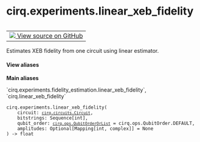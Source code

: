 <div itemscope itemtype="http://developers.google.com/ReferenceObject">
<meta itemprop="name" content="cirq.experiments.linear_xeb_fidelity" />
<meta itemprop="path" content="Stable" />
</div>

# cirq.experiments.linear_xeb_fidelity

<!-- Insert buttons and diff -->

<table class="tfo-notebook-buttons tfo-api" align="left">

<td>
  <a target="_blank" href="https://github.com/quantumlib/cirq/tree/master/cirq/experiments/fidelity_estimation.py">
    <img src="https://www.tensorflow.org/images/GitHub-Mark-32px.png" />
    View source on GitHub
  </a>
</td>
</table>



Estimates XEB fidelity from one circuit using linear estimator.

<section class="expandable">
  <h4 class="showalways">View aliases</h4>
  <p>
<b>Main aliases</b>
<p>`cirq.experiments.fidelity_estimation.linear_xeb_fidelity`, `cirq.linear_xeb_fidelity`</p>
</p>
</section>

<pre class="devsite-click-to-copy prettyprint lang-py tfo-signature-link">
<code>cirq.experiments.linear_xeb_fidelity(
    circuit: <a href="../../cirq/circuits/Circuit.md"><code>cirq.circuits.Circuit</code></a>,
    bitstrings: Sequence[int],
    qubit_order: <a href="../../cirq/ops/QubitOrderOrList.md"><code>cirq.ops.QubitOrderOrList</code></a> = cirq.ops.QubitOrder.DEFAULT,
    amplitudes: Optional[Mapping[int, complex]] = None
) -> float
</code></pre>



<!-- Placeholder for "Used in" -->
